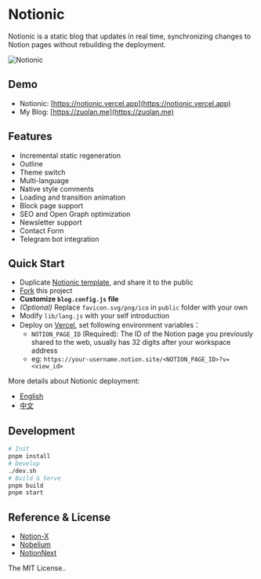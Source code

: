 # Notionic

Notionic is a static blog that updates in real time, synchronizing changes to Notion pages without rebuilding the deployment.

![Notionic](./banner.png)

## Demo

- Notionic: [https://notionic.vercel.app](https://notionic.vercel.app)
- My Blog: [https://zuolan.me](https://zuolan.me)

## Features

- Incremental static regeneration
- Outline
- Theme switch
- Multi-language
- Native style comments
- Loading and transition animation
- Block page support
- SEO and Open Graph optimization
- Newsletter support
- Contact Form
- Telegram bot integration

## Quick Start

- Duplicate [Notionic template](https://izuolan.notion.site/87d5fa7c98e04cb79ef55f60989dc765), and share it to the public
- [Fork](https://github.com/izuolan/notionic/fork) this project
- **Customize `blog.config.js` file**
- _(Optional)_ Replace `favicon.svg/png/ico` in `public` folder with your own
- Modify `lib/lang.js` with your self introduction
- Deploy on [Vercel](https://vercel.com), set following environment variables：
  - `NOTION_PAGE_ID` (Required): The ID of the Notion page you previously shared to the web, usually has 32 digits after your workspace address
  - eg: `https://your-username.notion.site/<NOTION_PAGE_ID>?v=<view_id>`

More details about Notionic deployment:

- [English](https://zuolan.me/en/notionic_en)
- [中文](https://zuolan.me/notionic)

## Development

```bash
# Init
pnpm install
# Develop
./dev.sh
# Build & Serve
pnpm build
pnpm start
```

## Reference & License

- [Notion-X](https://github.com/NotionX/react-notion-x)
- [Nobelium](https://github.com/craigary/nobelium)
- [NotionNext](https://github.com/tangly1024/NotionNext)

The MIT License..
